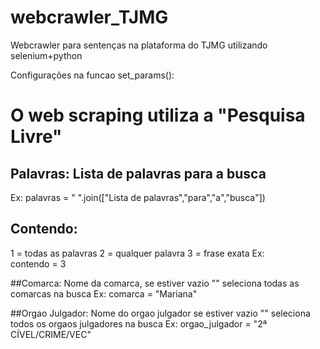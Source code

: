 # webcrawler_TJMG
Webcrawler para sentenças na plataforma do TJMG utilizando selenium+python


Configurações na funcao set_params():


  # O web scraping utiliza a "Pesquisa Livre"

 ## Palavras: Lista de palavras para a busca
 Ex:
    palavras = " ".join(["Lista de palavras","para","a","busca"])

 ## Contendo:
  1 = todas as palavras
  2 = qualquer palavra
  3 = frase exata
  Ex:   
    contendo = 3

  ##Comarca: Nome da comarca, se estiver vazio "" seleciona todas as comarcas na busca
  Ex:
    comarca = "Mariana"
    
  ##Orgao Julgador: Nome do orgao julgador se estiver vazio "" seleciona todos os orgaos julgadores na busca
  Ex:
    orgao_julgador = "2ª CÍVEL/CRIME/VEC"
